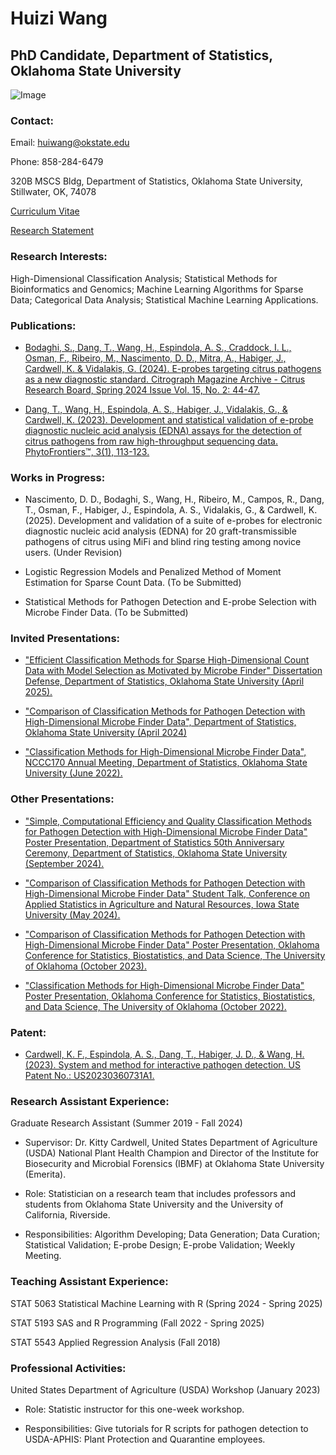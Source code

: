 # Huizi Wang 

## PhD Candidate, Department of Statistics, Oklahoma State University

![Image](https://github.com/user-attachments/assets/f7087c21-2cc8-4739-bb9b-7f74570139a3)

### Contact:

Email: huiwang@okstate.edu

Phone: 858-284-6479

320B MSCS Bldg, Department of Statistics, Oklahoma State University, Stillwater, OK, 74078

[Curriculum Vitae](https://github.com/user-attachments/files/20270045/Huizi_s_CV3.pdf)

[Research Statement](https://huiziwang.github.io/files/Research_Statement.pdf)

### Research Interests:

High-Dimensional Classification Analysis; Statistical Methods for Bioinformatics and Genomics; Machine Learning Algorithms for Sparse Data; Categorical Data Analysis; Statistical Machine Learning Applications.

### Publications:

- [Bodaghi, S., Dang, T., Wang, H., Espindola, A. S., Craddock, I. L., Osman, F., Ribeiro, M., Nascimento, D. D., Mitra, A., Habiger, J., Cardwell, K. \& Vidalakis, G. (2024). E-probes targeting citrus pathogens as a new diagnostic standard. Citrograph Magazine Archive - Citrus Research Board, Spring 2024 Issue Vol. 15, No. 2: 44-47.](https://citrus-research-board-static.sfo2.digitaloceanspaces.com/citrograph/pdf/CRB-Citrograph-Mag-Q2-Spring-2024-Web.pdf)

- [Dang, T., Wang, H., Espindola, A. S., Habiger, J., Vidalakis, G., \& Cardwell, K. (2023). Development and statistical validation of e-probe diagnostic nucleic acid analysis (EDNA) assays for the detection of citrus pathogens from raw high-throughput sequencing data. PhytoFrontiers™, 3(1), 113-123.](https://apsjournals.apsnet.org/doi/full/10.1094/PHYTOFR-05-22-0047-FI)

### Works in Progress:

- Nascimento, D. D., Bodaghi, S., Wang, H., Ribeiro, M., Campos, R., Dang, T., Osman, F., Habiger, J., Espindola, A. S., Vidalakis, G., \& Cardwell, K. (2025). Development and validation of a suite of e-probes for electronic diagnostic nucleic acid analysis (EDNA) for 20 graft-transmissible pathogens of citrus using MiFi and blind ring testing among novice users. (Under Revision)

- Logistic Regression Models and Penalized Method of Moment Estimation for Sparse Count Data. (To be Submitted)

- Statistical Methods for Pathogen Detection and E-probe Selection with Microbe Finder Data. (To be Submitted)

### Invited Presentations:

- ["Efficient Classification Methods for Sparse High-Dimensional Count Data with Model Selection as Motivated by Microbe Finder" Dissertation Defense, Department of Statistics, Oklahoma State University (April 2025).](https://github.com/user-attachments/files/20270576/Qualifying_Exam_Slide_2.pdf)

- ["Comparison of Classification Methods for Pathogen Detection with High-Dimensional Microbe Finder Data", Department of Statistics, Oklahoma State University (April 2024)](https://github.com/user-attachments/files/20270582/Seminar_Fall_2024.pdf)

- ["Classification Methods for High-Dimensional Microbe Finder Data", NCCC170 Annual Meeting, Department of Statistics, Oklahoma State University (June 2022).](https://github.com/user-attachments/files/20270584/Conference.pdf)


### Other Presentations:

- ["Simple, Computational Efficiency and Quality Classification Methods for Pathogen Detection with High-Dimensional Microbe Finder Data" Poster Presentation, Department of Statistics 50th Anniversary Ceremony, Department of Statistics, Oklahoma State University (September 2024).](https://github.com/user-attachments/files/20270588/Poster.Department.Anniversary.pdf)

- ["Comparison of Classification Methods for Pathogen Detection with High-Dimensional Microbe Finder Data" Student Talk, Conference on Applied Statistics in Agriculture and Natural Resources, Iowa State University (May 2024).]()
 
- ["Comparison of Classification Methods for Pathogen Detection with High-Dimensional Microbe Finder Data" Poster Presentation, Oklahoma Conference for Statistics, Biostatistics, and Data Science, The University of Oklahoma (October 2023).]()

- ["Classification Methods for High-Dimensional Microbe Finder Data" Poster Presentation, Oklahoma Conference for Statistics, Biostatistics, and Data Science, The University of Oklahoma (October 2022).]()

### Patent:

- [Cardwell, K. F., Espindola, A. S., Dang, T., Habiger, J. D., \& Wang, H. (2023). System and method for interactive pathogen detection. US Patent No.: US20230360731A1.](https://patents.google.com/patent/US20230360731A1)

### Research Assistant Experience:

Graduate Research Assistant (Summer 2019 - Fall 2024)

- Supervisor: Dr. Kitty Cardwell, United States Department of Agriculture (USDA) National Plant Health Champion and Director of the Institute for Biosecurity and Microbial Forensics (IBMF) at Oklahoma State University (Emerita).

- Role: Statistician on a research team that includes professors and students from Oklahoma State University and the University of California, Riverside.

- Responsibilities: Algorithm Developing; Data Generation; Data Curation; Statistical Validation; E-probe Design; E-probe Validation; Weekly Meeting.

### Teaching Assistant Experience:

STAT 5063 Statistical Machine Learning with R (Spring 2024 - Spring 2025)

STAT 5193 SAS and R Programming (Fall 2022 - Spring 2025)

STAT 5543 Applied Regression Analysis (Fall 2018)

### Professional Activities:

United States Department of Agriculture (USDA) Workshop (January 2023)

- Role: Statistic instructor for this one-week workshop.

- Responsibilities: Give tutorials for R scripts for pathogen detection to USDA-APHIS: Plant Protection and Quarantine employees.
